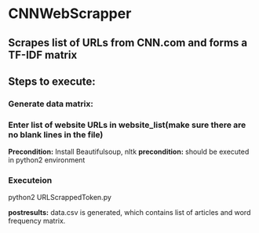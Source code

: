 # CNNWebScrapper
## Scrapes list of URLs from CNN.com and forms a TF-IDF matrix

## Steps to execute:

### Generate data matrix:

### Enter list of website URLs in website_list(make sure there are no blank lines in the file)
**Precondition:** Install Beautifulsoup, nltk
**precondition:** should be executed in python2 environment
### Executeion
python2 URLScrappedToken.py

**postresults:**
data.csv is generated, which contains list of articles and word frequency matrix.
